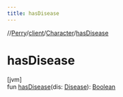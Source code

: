 ```yaml
---
title: hasDisease
---
```

//[Perry](../../../index.html)/[client](../index.html)/[Character](index.html)/[hasDisease](has-disease.html)



# hasDisease



[jvm]\
fun [hasDisease](has-disease.html)(dis: [Disease](../-disease/index.html)): [Boolean](https://kotlinlang.org/api/latest/jvm/stdlib/kotlin/-boolean/index.html)




